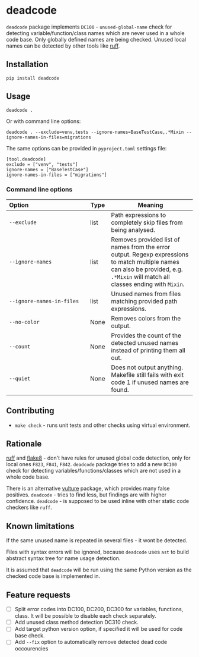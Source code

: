 # deadcode
`deadcode` package implements `DC100` - `unused-global-name` check for detecting
variable/function/class names which are never used in a whole code base.
Only globally defined names are being checked.
Unused local names can be detected by other tools like [ruff](https://pypi.org/project/ruff/).

## Installation
```shell
pip install deadcode
```

## Usage
```shell
deadcode .
```

Or with command line options:
```
deadcode . --exclude=venv,tests --ignore-names=BaseTestCase,.*Mixin --ignore-names-in-files=migrations
```

The same options can be provided in `pyproject.toml` settings file:
```
[tool.deadcode]
exclude = ["venv", "tests"]
ignore-names = ["BaseTestCase"]
ignore-names-in-files = ["migrations"]
```

### Command line options

| Option&nbsp;&nbsp;&nbsp;&nbsp;&nbsp;&nbsp;&nbsp;&nbsp;&nbsp;&nbsp;&nbsp;&nbsp;&nbsp;&nbsp;&nbsp;&nbsp;&nbsp;&nbsp;&nbsp;&nbsp;&nbsp;&nbsp;&nbsp;&nbsp;&nbsp;&nbsp;&nbsp;&nbsp;&nbsp;&nbsp;&nbsp;&nbsp;&nbsp;&nbsp;&nbsp; | Type | Meaning  |
|--------------------------|------|----------|
|`--exclude`               | list | Path expressions to completely skip files from being analysed. |
|`--ignore-names`          | list | Removes provided list of names from the error output. Regexp expressions to match multiple names can also be provided, e.g. `.*Mixin` will match all classes ending with `Mixin`. |
|`--ignore-names-in-files` | list | Unused names from files matching provided path expressions. |
|`--no-color`              | None | Removes colors from the output. |
|`--count`                 | None | Provides the count of the detected unused names instead of printing them all out. |
|`--quiet`                 | None | Does not output anything. Makefile still fails with exit code 1 if unused names are found. |


## Contributing
- `make check` - runs unit tests and other checks using virtual environment.

## Rationale
[ruff](https://pypi.org/project/ruff/) and
[flake8](https://pypi.org/project/flake8/) - don't have rules for unused global
code detection, only for local ones `F823`, `F841`, `F842`. `deadcode` package
tries to add a new `DC100` check for detecting variables/functions/classes
which are not used in a whole code base.

There is an alternative [vulture](https://pypi.org/project/vulture/) package,
which provides many false positives.
`deadcode` - tries to find less, but findings are with higher confidence.
`deadcode` - is supposed to be used inline with other static code checkers like `ruff`.

## Known limitations
If the same unused name is repeated in several files - it wont be detected.

Files with syntax errors will be ignored, because `deadcode` uses `ast` to
build abstract syntax tree for name usage detection.

It is assumed that `deadcode` will be run using the same Python version as the
checked code base is implemented in.

## Feature requests
 - [ ] Split error codes into DC100, DC200, DC300 for variables, functions, class. It will be possible to disable each check separately.
 - [ ] Add unused class method detection DC310 check.
 - [ ] Add target python version option, if specified it will be used for code base check.
 - [ ] Add `--fix` option to automatically remove detected dead code occourencies
